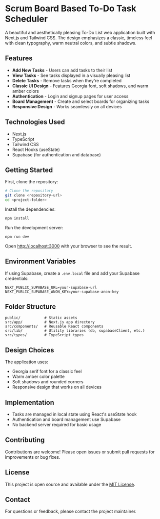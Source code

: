 # Scrum Board Based To-Do Task Scheduler

A beautiful and aesthetically pleasing To-Do List web application built with Next.js and Tailwind CSS. The design emphasizes a classic, timeless feel with clean typography, warm neutral colors, and subtle shadows.

## Features

- **Add New Tasks** - Users can add tasks to their list
- **View Tasks** - See tasks displayed in a visually pleasing list
- **Delete Tasks** - Remove tasks when they're completed
- **Classic UI Design** - Features Georgia font, soft shadows, and warm amber colors
- **Authentication** - Login and signup pages for user access
- **Board Management** - Create and select boards for organizing tasks
- **Responsive Design** - Works seamlessly on all devices

## Technologies Used

- Next.js
- TypeScript
- Tailwind CSS
- React Hooks (useState)
- Supabase (for authentication and database)

## Getting Started

First, clone the repository:

```bash
# Clone the repository
git clone <repository-url>
cd <project-folder>
```

Install the dependencies:

```bash
npm install
```

Run the development server:

```bash
npm run dev
```

Open [http://localhost:3000](http://localhost:3000) with your browser to see the result.

## Environment Variables

If using Supabase, create a `.env.local` file and add your Supabase credentials:

```
NEXT_PUBLIC_SUPABASE_URL=your-supabase-url
NEXT_PUBLIC_SUPABASE_ANON_KEY=your-supabase-anon-key
```

## Folder Structure

```
public/           # Static assets
src/app/          # Next.js app directory
src/components/   # Reusable React components
src/lib/          # Utility libraries (db, supabaseClient, etc.)
src/types/        # TypeScript types
```

## Design Choices

The application uses:

- Georgia serif font for a classic feel
- Warm amber color palette
- Soft shadows and rounded corners
- Responsive design that works on all devices

## Implementation

- Tasks are managed in local state using React's useState hook
- Authentication and board management use Supabase
- No backend server required for basic usage

## Contributing

Contributions are welcome! Please open issues or submit pull requests for improvements or bug fixes.

## License

This project is open source and available under the [MIT License](LICENSE).

## Contact

For questions or feedback, please contact the project maintainer.
